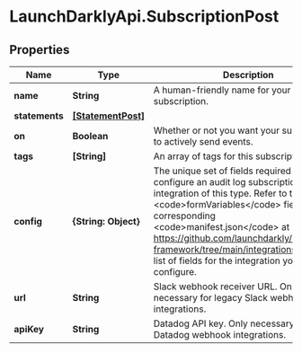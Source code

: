 # LaunchDarklyApi.SubscriptionPost

## Properties

Name | Type | Description | Notes
------------ | ------------- | ------------- | -------------
**name** | **String** | A human-friendly name for your audit log subscription. | 
**statements** | [**[StatementPost]**](StatementPost.md) |  | [optional] 
**on** | **Boolean** | Whether or not you want your subscription to actively send events. | [optional] 
**tags** | **[String]** | An array of tags for this subscription. | [optional] 
**config** | **{String: Object}** | The unique set of fields required to configure an audit log subscription integration of this type. Refer to the &lt;code&gt;formVariables&lt;/code&gt; field in the corresponding &lt;code&gt;manifest.json&lt;/code&gt; at https://github.com/launchdarkly/integration-framework/tree/main/integrations for a full list of fields for the integration you wish to configure. | 
**url** | **String** | Slack webhook receiver URL. Only necessary for legacy Slack webhook integrations. | [optional] 
**apiKey** | **String** | Datadog API key. Only necessary for legacy Datadog webhook integrations. | [optional] 


